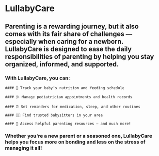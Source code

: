# LullabyCare

## Parenting is a rewarding journey, but it also comes with its fair share of challenges — especially when caring for a newborn. LullabyCare is designed to ease the daily responsibilities of parenting by helping you stay organized, informed, and supported.

### With LullabyCare, you can:

    #### 🍼 Track your baby’s nutrition and feeding schedule

    #### 🩺 Manage pediatrician appointments and health records

    #### ⏰ Set reminders for medication, sleep, and other routines

    #### 🧑‍🍼 Find trusted babysitters in your area

    #### 📘 Access helpful parenting resources — and much more!

### Whether you're a new parent or a seasoned one, LullabyCare helps you focus more on bonding and less on the stress of managing it all!
